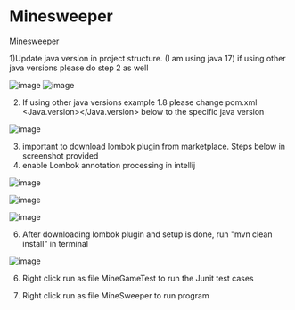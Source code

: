 # Minesweeper
Minesweeper

1)Update java version in project structure. (I am using java 17)   if using other java versions please do step 2 as well

![image](https://github.com/user-attachments/assets/251e511e-a453-4a67-bd3e-708f25c03954)
![image](https://github.com/user-attachments/assets/a9879871-cf01-44da-8971-308bc98467b8)


2) If using other java versions example 1.8 please change pom.xml <Java.version></Java.version> below to the specific java version

![image](https://github.com/user-attachments/assets/e29f7a8e-30b8-4e01-9285-6291b9a5cba2)

3) important to download lombok plugin from marketplace. Steps below in screenshot provided
4) enable Lombok annotation processing in intellij

![image](https://github.com/user-attachments/assets/bcb27e33-7503-4927-b7fa-f72d526394aa)

![image](https://github.com/user-attachments/assets/93c72955-fcd7-4210-9d6e-6a85c990b58e)

![image](https://github.com/user-attachments/assets/5396489e-8301-4847-a29a-9b5bf374db87)

6) After downloading lombok plugin and setup is done, run "mvn clean install" in terminal
   
![image](https://github.com/user-attachments/assets/b7beb25a-90f7-4737-9f30-13af59e8a966)


6) Right click run as file MineGameTest to run the Junit test cases

7) Right click run as file MineSweeper to run program

